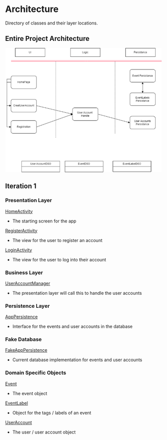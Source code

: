 # Architecture 

Directory of classes and their layer locations. 

## Entire Project Architecture

![architecture](Architecture_Iteration1.png)

## Iteration 1

### Presentation Layer

[HomeActivity](https://code.cs.umanitoba.ca/winter-2022-a02/group-2/time-since-a02-2/-/blob/main/app/src/main/java/comp3350/timeSince/presentation/HomeActivity.java)
- The starting screen for the app

[RegisterActivity](https://code.cs.umanitoba.ca/winter-2022-a02/group-2/time-since-a02-2/-/blob/main/app/src/main/java/comp3350/timeSince/presentation/RegisterActivity.java)
- The view for the user to register an account 

[LoginActivity](https://code.cs.umanitoba.ca/winter-2022-a02/group-2/time-since-a02-2/-/blob/main/app/src/main/java/comp3350/timeSince/presentation/LoginActivity.java)
- The view for the user to log into their account 

### Business Layer

[UserAccountManager](https://code.cs.umanitoba.ca/winter-2022-a02/group-2/time-since-a02-2/-/blob/main/app/src/main/java/comp3350/timeSince/business/UserManager.java)
- The presentation layer will call this to handle the user accounts

### Persistence Layer

[AppPersistence](https://code.cs.umanitoba.ca/winter-2022-a02/group-2/time-since-a02-2/-/blob/main/app/src/main/java/comp3350/timeSince/persistence/I_Database.java)
- Interface for the events and user accounts in the database

### Fake Database 

[FakeAppPersistence](https://code.cs.umanitoba.ca/winter-2022-a02/group-2/time-since-a02-2/-/blob/main/app/src/main/java/comp3350/timeSince/persistence/FakeDatabase.java)
- Current database implementation for events and user accounts

### Domain Specific Objects 

[Event](https://code.cs.umanitoba.ca/winter-2022-a02/group-2/time-since-a02-2/-/blob/main/app/src/main/java/comp3350/timeSince/objects/EventDSO.java)
- The event object

[EventLabel](https://code.cs.umanitoba.ca/winter-2022-a02/group-2/time-since-a02-2/-/blob/main/app/src/main/java/comp3350/timeSince/objects/EventLabelDSO.java)
- Object for the tags / labels of an event 

[UserAccount](https://code.cs.umanitoba.ca/winter-2022-a02/group-2/time-since-a02-2/-/blob/main/app/src/main/java/comp3350/timeSince/objects/UserDSO.java)
- The user / user account object
